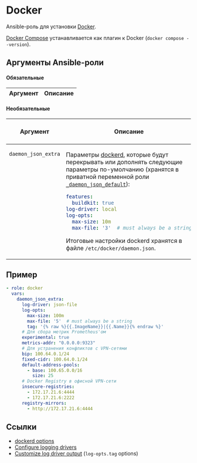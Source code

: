 # Docker

Ansible-роль для установки [Docker](https://docs.docker.com/engine/install/).

[Docker Compose](https://docs.docker.com/compose/) устанавливается как плагин к Docker (`docker compose --version`).

## Аргументы Ansible-роли

#### Обязательные

| Аргумент | Описание |
| --- | --- |  

#### Необязательные

<table>
<thead>
<th>
Аргумент
</th>
<th>
Описание
</th>
<th>
Значение по-умолчанию
</th>
</thead>
<tbody>

<tr>

<td valign="top">

`daemon_json_extra`

</td>
<td valign="top">

Параметры [dockerd](https://docs.docker.com/engine/reference/commandline/dockerd/),
которые будут перекрывать или дополнять следующие параметры по-умолчанию
(хранятся в приватной переменной роли [`_daemon_json_default`](vars/main.yml)):

```yaml
features:
  buildkit: true
log-driver: local
log-opts:
  max-size: 10m
  max-file: '3'  # must always be a string
```

Итоговые настройки dockerd хранятся в файле `/etc/docker/daemon.json`.
</td>

<td valign="top">

`{}`

</td>

</tr>

</tbody>
</table>

## Пример

```yaml
- role: docker
  vars:
    daemon_json_extra:
      log-driver: json-file
      log-opts:
        max-size: 100m
        max-file: '5'  # must always be a string
        tag: '{% raw %}{{.ImageName}}|{{.Name}}{% endraw %}'
      # Для сбора метрик Prometheus'ом
      experimental: true
      metrics-addr: "0.0.0.0:9323"
      # Для устранения конфликтов с VPN-сетями
      bip: 100.64.0.1/24
      fixed-cidr: 100.64.0.1/24
      default-address-pools:
        - base: 100.65.0.0/16
          size: 25
      # Docker Registry в офисной VPN-сети
      insecure-registries:
        - 172.17.21.6:4444
        - 172.17.21.6:2222
      registry-mirrors:
        - http://172.17.21.6:4444
```

## Ссылки

* [dockerd options](https://docs.docker.com/engine/reference/commandline/dockerd/)
* [Configure logging drivers](https://docs.docker.com/config/containers/logging/configure/)
* [Customize log driver output](https://docs.docker.com/config/containers/logging/log_tags/) (`log-opts.tag` options)
